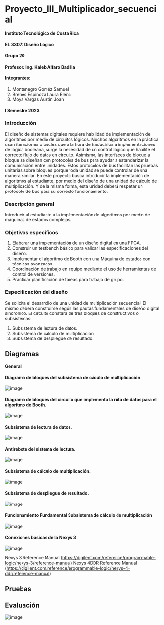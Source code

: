 # Proyecto_III_Multiplicador_secuencial


#### Instituto Tecnológico de Costa Rica
#### EL 3307: Diseño Lógico
#### Grupo 20
#### Profesor: Ing. Kaleb Alfaro Badilla

#### Integrantes:
1. Montenegro Goméz Samuel
2. Brenes Espinoza Laura Elena
3. Moya Vargas Austin Joan

#### I Semestre 2023

### Introducción

El diseño de sistemas digitales requiere habilidad de implementación de algoritmos por medio de circuitos lógicos. Muchos algoritmos en la práctica usan iteraciones o búcles que a la hora de traducirlos a implementaciones de lógica booleana, surge la necesidad de un control lógico que habilite el correcto flujo de datos en circuito. Asimismo, las interfaces de bloque a bloque se diseñan con protocolos de bus para ayudar a estandarizar la comunicación entre unidades. Estos protocolos de bus facilitan las pruebas unitarias sobre bloques porque toda unidad se puede controlar de una manera similar. 
En este proyecto busca introducir la implementación de algoritmos al estudiante, por medio del diseño de una unidad de cálculo de multiplicación. Y de la misma forma, esta unidad deberá respetar un protocolo de bus para su correcto funcionamiento.

### Descripción general
Introducir al estudiante a la implementación de algoritmos por medio de máquinas de estados complejas.

### Objetivos específicos
1. Elaborar una implementación de un diseño digital en una FPGA.
2. Construir un testbench básico para validar las especificaciones del diseño.
3. Implementar el algoritmo de Booth con una Máquina de estados con técnicas avanzadas.
4. Coordinación de trabajo en equipo mediante el uso de herramientas de control de versiones.
5. Practicar planificación de tareas para trabajo de grupo.

### Especificación del diseño
Se solicita el desarrollo de una unidad de multiplicación secuencial. El mismo deberá construirse según las pautas fundamentales de diseño digital sincrónico. El circuito constará de tres bloques de constructivos o subsistemas:

1. Subsistema de lectura de datos.
2. Subsistema de cálculo de multiplicación.
3. Subsistema de despliegue de resultado.

## Diagramas

#### General

#### Diagrama de bloques del subsistema de cáculo de multiplicación. 
![image](https://github.com/Lauritabrenes/Proyecto_III_Multiplicador_secuencial/assets/111261878/e6bed718-10ae-493c-83e7-54cb4a1c47ca)


#### Diagrama de bloques del circuito que implementa la ruta de datos para el algoritmo de Booth.
![image](https://github.com/Lauritabrenes/Proyecto_III_Multiplicador_secuencial/assets/111261878/9b136262-e761-4318-b44a-6ebc5ce8ec63)


#### Subsistema de lectura de datos.
![image](https://github.com/Lauritabrenes/Proyecto_III_Multiplicador_secuencial/assets/111261878/66ae4bd9-f638-46eb-8274-319ddfae830c)

#### Antirebote del sistema de lectura.
![image](https://github.com/Lauritabrenes/Proyecto_III_Multiplicador_secuencial/assets/111261878/dd8f6c72-817e-4ae7-b4f2-16354970ee48)


#### Subsistema de cálculo de multiplicación.
![image](https://github.com/Lauritabrenes/Proyecto_III_Multiplicador_secuencial/assets/111261878/a809c3c4-3fcf-44f0-9b13-14c2659b7427)


#### Subsistema de despliegue de resultado.
![image](https://github.com/Lauritabrenes/Proyecto_III_Multiplicador_secuencial/assets/111261878/e31789c4-abd2-4d1a-a804-ba160610a7a4)


#### Funcionamiento Fundamental Subsistema de cálculo de multiplicación
![image](https://github.com/Lauritabrenes/Proyecto_III_Multiplicador_secuencial/assets/111261878/3d1a6627-8844-4ed2-8c0e-c00b04f43f65)


#### Conexiones basicas de la Nexys 3
![image](https://github.com/Lauritabrenes/Proyecto_III_Multiplicador_secuencial/assets/111261878/dac17467-469d-4d02-8e8e-5ea7f5ead801)

Nexys 3 Reference Manual (https://digilent.com/reference/programmable-logic/nexys-3/reference-manual)
Nexys 4DDR Reference Manual (https://digilent.com/reference/programmable-logic/nexys-4-ddr/reference-manual)

## Pruebas




## Evaluación
![image](https://github.com/Lauritabrenes/Proyecto_III_Multiplicador_secuencial/assets/111261878/08a09e69-5356-4cb2-a14f-5b99b2a7fd17)

